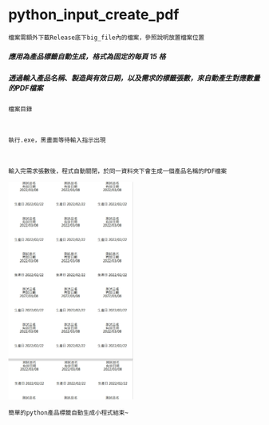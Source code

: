 # python_input_create_pdf
    檔案需額外下載Release底下big_file內的檔案，參照說明放置檔案位置

##### 應用為產品標籤自動生成，格式為固定的每頁 15 格
##### 透過輸入產品名稱、製造與有效日期，以及需求的標籤張數，來自動產生對應數量的PDF檔案

    檔案目錄
<img scr="https://github.com/ZYiTeng/python_input_create_pdf/blob/main/img/%E6%AA%94%E6%A1%88%E7%9B%AE%E9%8C%84.jpg?raw=true" width="250px">
    
    執行.exe，黑畫面等待輸入指示出現
<img scr="https://github.com/ZYiTeng/python_input_create_pdf/blob/main/img/%E5%9F%B7%E8%A1%8C%E9%81%8E%E7%A8%8B.jpg?raw=true" width="250px">

    輸入完需求張數後，程式自動關閉，於同一資料夾下會生成一個產品名稱的PDF檔案
<img src="https://github.com/ZYiTeng/python_input_create_pdf/blob/main/img/pdf%E5%85%A7%E5%AE%B9.jpg?raw=true" width="250px">

    簡單的python產品標籤自動生成小程式結束~
